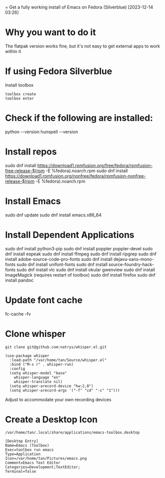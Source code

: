 = Get a fully working install of Emacs on Fedora (Silverblue)
[2023-12-14 03:26] 

# Why you want to do it

The flatpak version works fine, but it's not easy to get external apps to work within it

# If using Fedora Silverblue

Install toolbox

```
toolbox create
toolbox enter
```

# Check if the following are installed:

python --version
hunspell --version

# Install repos

sudo dnf install https://download1.rpmfusion.org/free/fedora/rpmfusion-free-release-$(rpm -E %fedora).noarch.rpm
sudo dnf install https://download1.rpmfusion.org/nonfree/fedora/rpmfusion-nonfree-release-$(rpm -E %fedora).noarch.rpm

# Install Emacs

sudo dnf update
sudo dnf install emacs.x86_64

# Install Dependent Applications

sudo dnf install python3-pip
sudo dnf install poppler poppler-devel
sudo dnf install espeak
sudo dnf install ffmpeg
sudo dnf install ripgrep
sudo dnf install adobe-source-code-pro-fonts
sudo dnf install dejavu-sans-mono-fonts
sudo dnf install unifont-fonts
sudo dnf install source-foundry-hack-fonts
sudo dnf install vlc
sudo dnf install okular gwenview
sudo dnf install ImageMagick (requires restart of toolbox)
sudo dnf install firefox
sudo dnf install pandoc

# Update font cache

fc-cache -fv

# Clone whisper

`git clone git@github.com:natrys/whisper.el.git`

```
(use-package whisper
  :load-path "/var/home/tan/Source/whisper.el"
  :bind ("M-s r" . whisper-run)
  :config
  (setq whisper-model "base"
	whisper-language "en"
	whisper-translate nil)
  (setq whisper-arecord-device "hw:2,0")
  (setq whisper-arecord-args '("-f" "cd" "-c" "1")))
```

Adjust to accommodate your own recording devices

# Create a Desktop Icon

`/var/home/tan/.local/share/applications/emacs-toolbox.desktop`

```
[Desktop Entry]
Name=Emacs (Toolbox)
Exec=toolbox run emacs
Type=Application
Icon=/var/home/tan/Pictures/emacs.png
Comment=Emacs Text Editor
Categories=Development;TextEditor;
Terminal=false
```
